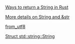 
[Ways to return a String in Rust](https://stackoverflow.com/questions/43079077/proper-way-to-return-a-new-string-in-rust)

[More details on String and &str](https://stackoverflow.com/questions/29781331/why-cant-i-return-an-str-value-generated-from-a-string)

[from_utf8](https://doc.rust-lang.org/std/str/fn.from_utf8.html)

[Struct std::string::String](https://doc.rust-lang.org/std/string/struct.String.html)
